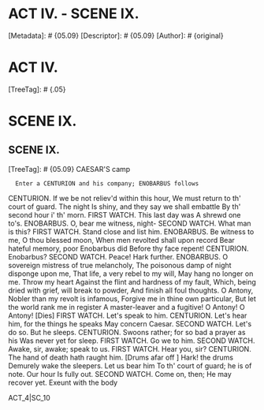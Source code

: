 # ACT IV. - SCENE IX.
[Metadata]: # {05.09}
[Descriptor]: # {05.09}
[Author]: # {original}
# ACT IV.

[TreeTag]: # {.05}

# SCENE IX.
## SCENE IX.
[TreeTag]: # {05.09}
                      CAESAR'S camp

      Enter a CENTURION and his company; ENOBARBUS follows

  CENTURION. If we be not reliev'd within this hour,
    We must return to th' court of guard. The night
    Is shiny, and they say we shall embattle
    By th' second hour i' th' morn.
  FIRST WATCH. This last day was
    A shrewd one to's.
  ENOBARBUS. O, bear me witness, night-
  SECOND WATCH. What man is this?
  FIRST WATCH. Stand close and list him.
  ENOBARBUS. Be witness to me, O thou blessed moon,
    When men revolted shall upon record
    Bear hateful memory, poor Enobarbus did
    Before thy face repent!
  CENTURION. Enobarbus?
  SECOND WATCH. Peace!
    Hark further.
  ENOBARBUS. O sovereign mistress of true melancholy,
    The poisonous damp of night disponge upon me,
    That life, a very rebel to my will,
    May hang no longer on me. Throw my heart
    Against the flint and hardness of my fault,
    Which, being dried with grief, will break to powder,
    And finish all foul thoughts. O Antony,
    Nobler than my revolt is infamous,
    Forgive me in thine own particular,
    But let the world rank me in register
    A master-leaver and a fugitive!
    O Antony! O Antony!                                   [Dies]
  FIRST WATCH. Let's speak to him.
  CENTURION. Let's hear him, for the things he speaks
    May concern Caesar.
  SECOND WATCH. Let's do so. But he sleeps.
  CENTURION. Swoons rather; for so bad a prayer as his
    Was never yet for sleep.
  FIRST WATCH. Go we to him.
  SECOND WATCH. Awake, sir, awake; speak to us.
  FIRST WATCH. Hear you, sir?
  CENTURION. The hand of death hath raught him.
    [Drums afar off ] Hark! the drums
    Demurely wake the sleepers. Let us bear him
    To th' court of guard; he is of note. Our hour
    Is fully out.
  SECOND WATCH. Come on, then;
    He may recover yet.                     Exeunt with the body

ACT_4|SC_10
